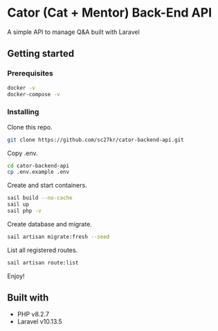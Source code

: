 # Cator (Cat + Mentor) Back-End API

A simple API to manage Q&A built with Laravel

## Getting started

### Prerequisites
```bash
docker -v
docker-compose -v
```

### Installing

Clone this repo.

```bash
git clone https://github.com/sc27kr/cator-backend-api.git
```

Copy .env.

```bash
cd cator-backend-api
cp .env.example .env
```

Create and start containers.

```bash
sail build --no-cache
sail up
sail php -v
```

Create database and migrate.

```bash
sail artisan migrate:fresh --seed
```

List all registered routes.

```bash
sail artisan route:list
```

Enjoy!

## Built with

* PHP v8.2.7
* Laravel v10.13.5
